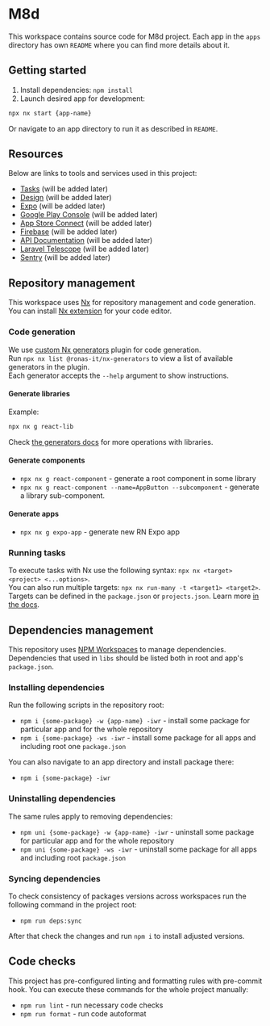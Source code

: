# M8d

This workspace contains source code for M8d project.
Each app in the `apps` directory has own `README` where you can find more details about it.

## Getting started

1. Install dependencies: `npm install`
1. Launch desired app for development:

```sh
npx nx start {app-name}
```

Or navigate to an app directory to run it as described in `README`.

## Resources

Below are links to tools and services used in this project:

- [Tasks]() (will be added later)
- [Design]() (will be added later)
- [Expo]() (will be added later)
- [Google Play Console]() (will be added later)
- [App Store Connect]() (will be added later)
- [Firebase]() (will be added later)
- [API Documentation]() (will be added later)
- [Laravel Telescope]() (will be added later)
- [Sentry]() (will be added later)

## Repository management

This workspace uses [Nx](https://nx.dev/getting-started/intro) for repository management and code generation.
You can install [Nx extension](https://nx.dev/getting-started/editor-setup) for your code editor.

### Code generation

We use [custom Nx generators](https://github.com/RonasIT/nx-generators) plugin for code generation.\
Run `npx nx list @ronas-it/nx-generators` to view a list of available generators in the plugin.\
Each generator accepts the `--help` argument to show instructions.

#### Generate libraries

Example:

```sh
npx nx g react-lib
```

Check [the generators docs](https://github.com/RonasIT/nx-generators/blob/main/README.md#generators-overview) for more operations with libraries.

#### Generate components

- `npx nx g react-component` - generate a root component in some library
- `npx nx g react-component --name=AppButton --subcomponent` - generate a library sub-component.

#### Generate apps

- `npx nx g expo-app` - generate new RN Expo app

### Running tasks

To execute tasks with Nx use the following syntax: `npx nx <target> <project> <...options>`.\
You can also run multiple targets: `npx nx run-many -t <target1> <target2>`.\
Targets can be defined in the `package.json` or `projects.json`. Learn more [in the docs](https://nx.dev/features/run-tasks).

## Dependencies management

This repository uses [NPM Workspaces](https://docs.npmjs.com/cli/using-npm/workspaces) to manage dependencies.
Dependencies that used in `libs` should be listed both in root and app's `package.json`.

### Installing dependencies

Run the following scripts in the repository root:

- `npm i {some-package} -w {app-name} -iwr` - install some package for particular app and for the whole repository
- `npm i {some-package} -ws -iwr` - install some package for all apps and including root one `package.json`

You can also navigate to an app directory and install package there:

- `npm i {some-package} -iwr`

### Uninstalling dependencies

The same rules apply to removing dependencies:

- `npm uni {some-package} -w {app-name} -iwr` - uninstall some package for particular app and for the whole repository
- `npm uni {some-package} -ws -iwr` - uninstall some package for all apps and including root `package.json`

### Syncing dependencies

To check consistency of packages versions across workspaces run the following command in the project root:

- `npm run deps:sync`

After that check the changes and run `npm i` to install adjusted versions.

## Code checks

This project has pre-configured linting and formatting rules with pre-commit hook.
You can execute these commands for the whole project manually:

- `npm run lint` - run necessary code checks
- `npm run format` - run code autoformat
